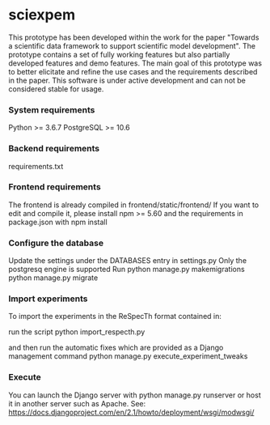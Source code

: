 # sciexpem

This prototype has been developed within the work for the paper
"Towards a scientific data framework to support scientific model development". The prototype contains a set of fully working features but also partially developed features and demo features. The main goal of this prototype was to better elicitate and refine the use cases and the requirements described in the paper.
This software is under active development and can not be considered stable for usage.

### System requirements

Python >= 3.6.7
PostgreSQL >= 10.6

### Backend requirements

requirements.txt

### Frontend requirements

The frontend is already compiled in frontend/static/frontend/
If you want to edit and compile it, please install 
npm >= 5.60
and the requirements in package.json with npm install

### Configure the database

Update the settings under the DATABASES entry in settings.py
Only the postgresq engine is supported
Run
python manage.py makemigrations
python manage.py migrate

### Import experiments

To import the experiments in the ReSpecTh format contained in:

run the script 
python import_respecth.py <experiment-root>

and then run the automatic fixes which are provided as a Django management command
python manage.py execute_experiment_tweaks

### Execute

You can launch the Django server with
python manage.py runserver
or host it in another server such as Apache. See: https://docs.djangoproject.com/en/2.1/howto/deployment/wsgi/modwsgi/

